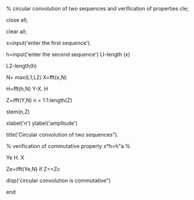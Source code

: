 

% circular convolution of two sequences and verification of properties cle;

close all;

clear all;

x=input('enter the first sequence').

h=input('enter the second sequence') LI-length (x)

L2-length(h)

N= max(L1,L2) X=fft(x,N)

H=fft(h,N) Y-X. H

Z=ifft(Y,N) n = 1:1:length(Z)

stem(n,Z)

xlabel('n') ylabel('amplitude')

title('Circular convolution of two sequences").

% verification of commutative property x*h=h"a %

Ye H. X

Ze=ifft(Ye,N) if Z==Zc

disp('circular convolution is commutative")

end

